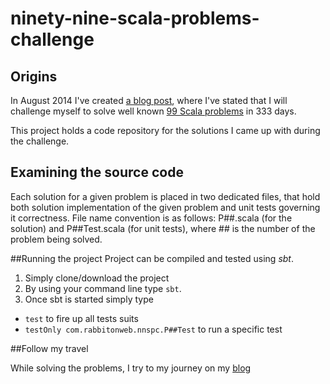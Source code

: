 # ninety-nine-scala-problems-challenge


## Origins
In August 2014 I've created [a blog post](http://www.rabbitonweb.com/2014/08/23/99-scala-problems-in-333-days-challenge/), 
where I've stated that I will challenge myself to solve well known [99 Scala problems](http://aperiodic.net/phil/scala/s-99/) in 333 days.

This project holds a code repository for the solutions I came up with during the challenge.  

## Examining the source code
Each solution for a given problem is placed in two dedicated files, that hold both solution implementation
of the given problem and unit tests governing it correctness.
File name convention is as follows: P##.scala (for the solution) and P##Test.scala
(for unit tests), where ## is the number of the problem being solved.

##Running the project
Project can be compiled and tested using *sbt*.

1. Simply clone/download the project
2. By using your command line type `sbt`. 
3. Once sbt is started simply type
* `test` to fire up all tests suits
* `testOnly com.rabbitonweb.nnspc.P##Test` to run a specific test

##Follow my travel

While solving the problems, I try to my journey on my [blog](http://www.rabbitonweb.com)